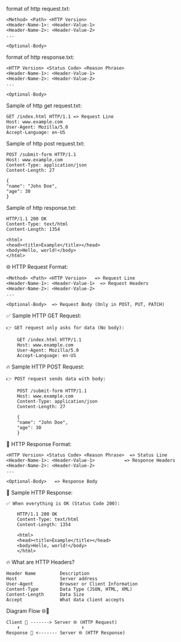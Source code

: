 format of http request.txt:

    <Method> <Path> <HTTP Version>
    <Header-Name-1>: <Header-Value-1>
    <Header-Name-2>: <Header-Value-2>
    ...

    <Optional-Body>



format of http response.txt:

    <HTTP Version> <Status Code> <Reason Phrase>
    <Header-Name-1>: <Header-Value-1>
    <Header-Name-2>: <Header-Value-2>
    ...

    <Optional-Body>



Sample of http get request.txt:

    GET /index.html HTTP/1.1 => Request Line
    Host: www.example.com
    User-Agent: Mozilla/5.0
    Accept-Language: en-US


Sample of http post request.txt:

    POST /submit-form HTTP/1.1
    Host: www.example.com
    Content-Type: application/json
    Content-Length: 27

    {
    "name": "John Doe",
    "age": 30
    }


Sample of http response.txt:

    HTTP/1.1 200 OK
    Content-Type: text/html
    Content-Length: 1354

    <html>
    <head><title>Example</title></head>
    <body>Hello, world!</body>
    </html>



🌐 HTTP Request Format:

    <Method> <Path> <HTTP Version>   => Request Line
    <Header-Name-1>: <Header-Value-1>  => Request Headers
    <Header-Name-2>: <Header-Value-2>
    ...

    <Optional-Body>  => Request Body (Only in POST, PUT, PATCH)


✅ Sample HTTP GET Request:

    👉 GET request only asks for data (No body):

        GET /index.html HTTP/1.1
        Host: www.example.com
        User-Agent: Mozilla/5.0
        Accept-Language: en-US


🔥 Sample HTTP POST Request:

    👉 POST request sends data with body:

        POST /submit-form HTTP/1.1
        Host: www.example.com
        Content-Type: application/json
        Content-Length: 27

        {
        "name": "John Doe",
        "age": 30
        }


🎯 HTTP Response Format:

    <HTTP Version> <Status Code> <Reason Phrase>  => Status Line
    <Header-Name-1>: <Header-Value-1>           => Response Headers
    <Header-Name-2>: <Header-Value-2>
    ...

    <Optional-Body>   => Response Body


🛑 Sample HTTP Response:

    ✅ When everything is OK (Status Code 200):

        HTTP/1.1 200 OK
        Content-Type: text/html
        Content-Length: 1354

        <html>
        <head><title>Example</title></head>
        <body>Hello, world!</body>
        </html>


🔥 What are HTTP Headers?

    Header Name	        Description
    Host	            Server address
    User-Agent	        Browser or Client Information
    Content-Type	    Data Type (JSON, HTML, XML)
    Content-Length	    Data Size
    Accept	            What data client accepts

Diagram Flow 🌐🚀
   
    Client 🔌 -------> Server 🌐 (HTTP Request)
        ⬆                       ⬇
    Response 🔄 <------- Server 🌐 (HTTP Response)

